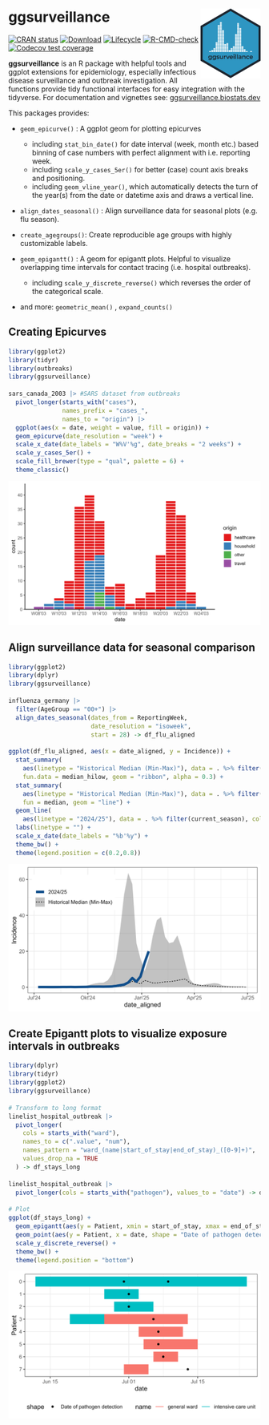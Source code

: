 # ggsurveillance <img src="man/figures/logo.svg" alt="logo" align="right" width="120" height="139" style="border: none; float: right;"/>

<!-- badges: start -->
[![CRAN status](https://www.r-pkg.org/badges/version/ggsurveillance)](https://CRAN.R-project.org/package=ggsurveillance)
[![Download](https://cranlogs.r-pkg.org/badges/grand-total/ggsurveillance)](https://cran.r-project.org/package=ggsurveillance)
[![Lifecycle](https://img.shields.io/badge/lifecycle-experimental-orange.svg)](https://lifecycle.r-lib.org/articles/stages.html#experimental)
[![R-CMD-check](https://github.com/biostats-dev/ggsurveillance/actions/workflows/R-CMD-check.yaml/badge.svg)](https://github.com/biostats-dev/ggsurveillance/actions/workflows/R-CMD-check.yaml)
[![Codecov test coverage](https://codecov.io/gh/biostats-dev/ggsurveillance/graph/badge.svg)](https://app.codecov.io/gh/biostats-dev/ggsurveillance)
<!-- badges: end -->

**ggsurveillance** is an R package with helpful tools and ggplot extensions for epidemiology, especially infectious disease surveillance and outbreak investigation. All functions provide tidy functional interfaces for easy integration with the tidyverse. For documentation and vignettes see: <a href="https://ggsurveillance.biostats.dev" target="_blank">ggsurveillance.biostats.dev</a>

This packages provides:

-   `geom_epicurve()` : A ggplot geom for plotting epicurves
    -   including `stat_bin_date()` for date interval (week, month etc.) based binning of case numbers with perfect alignment with i.e. reporting week. 
    -   including `scale_y_cases_5er()` for better (case) count axis breaks and positioning.
    -   including `geom_vline_year()`, which automatically detects the turn of the year(s) from the date or datetime axis and draws a vertical line.

-   `align_dates_seasonal()` : Align surveillance data for seasonal plots (e.g. flu season).

-   `create_agegroups()`: Create reproducible age groups with highly customizable labels.

-   `geom_epigantt()` : A geom for epigantt plots. Helpful to visualize overlapping time intervals for contact tracing (i.e. hospital outbreaks).
    -   including `scale_y_discrete_reverse()` which reverses the order of the categorical scale. 

-   and more: `geometric_mean()` , `expand_counts()`

## Creating Epicurves

``` r
library(ggplot2)
library(tidyr)
library(outbreaks)
library(ggsurveillance)

sars_canada_2003 |> #SARS dataset from outbreaks
  pivot_longer(starts_with("cases"), 
               names_prefix = "cases_", 
               names_to = "origin") |>
  ggplot(aes(x = date, weight = value, fill = origin)) +
  geom_epicurve(date_resolution = "week") +
  scale_x_date(date_labels = "W%V'%g", date_breaks = "2 weeks") +
  scale_y_cases_5er() +
  scale_fill_brewer(type = "qual", palette = 6) +
  theme_classic()
```

![Epicurve of the 2003 SARS outbreak in Canada](man/figures/epicurve_readme.png)

## Align surveillance data for seasonal comparison

``` r
library(ggplot2)
library(dplyr)
library(ggsurveillance)

influenza_germany |>
  filter(AgeGroup == "00+") |>
  align_dates_seasonal(dates_from = ReportingWeek,
                       date_resolution = "isoweek",
                       start = 28) -> df_flu_aligned

ggplot(df_flu_aligned, aes(x = date_aligned, y = Incidence)) +
  stat_summary(
    aes(linetype = "Historical Median (Min-Max)"), data = . %>% filter(!current_season), 
    fun.data = median_hilow, geom = "ribbon", alpha = 0.3) +
  stat_summary(
    aes(linetype = "Historical Median (Min-Max)"), data = . %>% filter(!current_season), 
    fun = median, geom = "line") +
  geom_line(
    aes(linetype = "2024/25"), data = . %>% filter(current_season), colour = "dodgerblue4", linewidth = 2) +
  labs(linetype = "") +
  scale_x_date(date_labels = "%b'%y") +
  theme_bw() +
  theme(legend.position = c(0.2,0.8))
```

![Seasonal influenza data from Germany by age group](man/figures/seasonal_plot_readme.png)

## Create Epigantt plots to visualize exposure intervals in outbreaks

``` r
library(dplyr)
library(tidyr)
library(ggplot2)
library(ggsurveillance)

# Transform to long format
linelist_hospital_outbreak |>
  pivot_longer(
    cols = starts_with("ward"),
    names_to = c(".value", "num"),
    names_pattern = "ward_(name|start_of_stay|end_of_stay)_([0-9]+)",
    values_drop_na = TRUE
  ) -> df_stays_long

linelist_hospital_outbreak |>
  pivot_longer(cols = starts_with("pathogen"), values_to = "date") -> df_detections_long

# Plot
ggplot(df_stays_long) +
  geom_epigantt(aes(y = Patient, xmin = start_of_stay, xmax = end_of_stay, color = name)) +
  geom_point(aes(y = Patient, x = date, shape = "Date of pathogen detection"), data = df_detections_long) +
  scale_y_discrete_reverse() +
  theme_bw() +
  theme(legend.position = "bottom")
```

![Epicurve of a fictional hospital outbreak](man/figures/ggepicurve_plot_readme.png)


